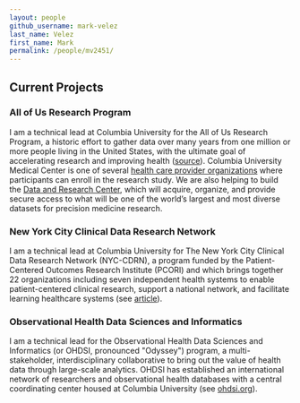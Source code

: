 ```yaml
---
layout: people
github_username: mark-velez
last_name: Velez
first_name: Mark
permalink: /people/mv2451/
---
```


## Current Projects

### All of Us Research Program 

I am a technical lead at Columbia University for the All of Us Research Program, a historic effort to gather data over many years from one million or more people living in the United States, with the ultimate goal of accelerating research and improving health ([source](https://allofus.nih.gov/about)). Columbia University Medical Center is one of several [health care provider organizations](https://allofus.nih.gov/about/program-components/health-care-provider-organizations) where participants can enroll in the research study. We are also helping to build the [Data and Research Center](https://allofus.nih.gov/about/program-components/data-research-center), which will acquire, organize, and provide secure access to what will be one of the world’s largest and most diverse datasets for precision medicine research. 

### New York City Clinical Data Research Network
I am a technical lead at Columbia University for The New York City Clinical Data Research Network (NYC-CDRN), a program funded by the Patient-Centered Outcomes Research Institute (PCORI) and which brings together 22 organizations including seven independent health systems to enable patient-centered clinical research, support a national network, and facilitate learning healthcare systems (see [article](https://academic.oup.com/jamia/article/21/4/587/2909249/Changing-the-research-landscape-the-New-York-City)).

### Observational Health Data Sciences and Informatics
I am a technical lead for the Observational Health Data Sciences and Informatics (or OHDSI, pronounced "Odyssey") program, a multi-stakeholder, interdisciplinary collaborative to bring out the value of health data through large-scale analytics. OHDSI has established an international network of researchers and observational health databases with a central coordinating center housed at Columbia University (see [ohdsi.org](https://www.ohdsi.org/)).
